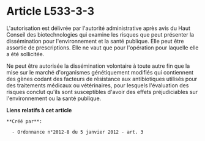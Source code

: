 # Article L533-3-3

L'autorisation est délivrée par l'autorité administrative après  avis du Haut Conseil des biotechnologies qui examine les
risques que  peut présenter la dissémination pour l'environnement et la santé  publique. Elle peut être assortie de
prescriptions. Elle ne vaut que  pour l'opération pour laquelle elle a été sollicitée.

Ne peut être  autorisée la dissémination volontaire à toute autre fin que la mise sur  le marché d'organismes génétiquement
modifiés qui contiennent des gènes  codant des facteurs de résistance aux antibiotiques utilisés pour des  traitements
médicaux ou vétérinaires, pour lesquels l'évaluation des  risques conclut qu'ils sont susceptibles d'avoir des effets
préjudiciables sur l'environnement ou la santé publique.

**Liens relatifs à cet article**

	**Créé par**:

	  - Ordonnance n°2012-8 du 5 janvier 2012 - art. 3
